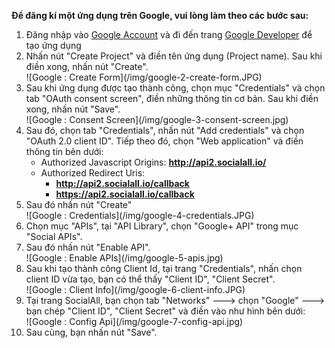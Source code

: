 __Để đăng kí một ứng dụng trên Google, vui lòng làm theo các bước sau:__

1. Đăng nhập vào [Google Account](https://accounts.google.com/) và đi đến trang [Google Developer](https://console.developers.google.com/) để tạo ứng dụng
2. Nhấn nút "Create Project" và điền tên ứng dụng (Project name). Sau khi điền xong, nhấn nút "Create".
    <div class="soclall-br"></div>
    ![Google : Create Form](/img/google-2-create-form.JPG)
    <div class="soclall-br"></div>
3. Sau khi ứng dụng được tạo thành công, chọn mục "Credentials" và chọn tab "OAuth consent screen", điền những thông tin cơ bản. Sau khi điền xong, nhấn nút "Save".
    <div class="soclall-br"></div>
    ![Google : Consent Screen](/img/google-3-consent-screen.jpg)
    <div class="soclall-br"></div>
4. Sau đó, chọn tab "Credentials", nhấn nút "Add credentials" và chọn "OAuth 2.0 client ID". Tiếp theo đó, chọn "Web application" và điền thông tin bên dưới:
    * Authorized Javascript Origins: __http://api2.socialall.io/__
    * Authorized Redirect Uris: 
        - __http://api2.socialall.io/callback__
        - __https://api2.socialall.io/callback__
5. Sau đó nhấn nút "Create"
    <div class="soclall-br"></div>
    ![Google : Credentials](/img/google-4-credentials.JPG)
    <div class="soclall-br"></div>
6. Chọn mục "APIs", tại "API Library", chọn "Google+ API" trong mục "Social APIs".
7. Sau đó nhấn nút "Enable API".
    <div class="soclall-br"></div>
    ![Google : Enable APIs](/img/google-5-apis.jpg)
    <div class="soclall-br"></div>
8. Sau khi tạo thành công Client Id, tại trang "Credentials", nhấn chọn client ID vừa tạo, bạn có thể thấy "Client ID", "Client Secret".
    <div class="soclall-br"></div>
    ![Google : Client Info](/img/google-6-client-info.JPG)
    <div class="soclall-br"></div>
9. Tại trang SocialAll, bạn chọn tab "Networks" ---> chọn "Google" ---> bạn chép "Client ID", "Client Secret" và điền vào như hình bên dưới:
    <div class="soclall-br"></div>
    ![Google : Config Api](/img/google-7-config-api.jpg)
    <div class="soclall-br"></div>
10. Sau cùng, bạn nhấn nút "Save".